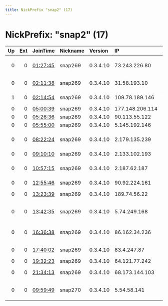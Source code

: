 ```yaml
---
title: NickPrefix "snap2" (17)
---
```


# NickPrefix: "snap2" (17)

|   Up |   Ext | JoinTime                                                                                            | Nickname   | Version   | IP              | AS                                       | CC   |   ORp |   Dirp | OS    | Contact   |   eFamMembers |
|-----:|------:|:----------------------------------------------------------------------------------------------------|:-----------|:----------|:----------------|:-----------------------------------------|:-----|------:|-------:|:------|:----------|--------------:|
|    0 |     0 | [01:27:45](https://metrics.torproject.org/rs.html#details/58B063F4FE50B4F96C54756637E9C58B7A0EEF27) | snap269    | 0.3.4.10  | 73.243.226.80   | Comcast Cable Communications, LLC        | us   | 44537 |      0 | Linux | None      |             1 |
|    0 |     0 | [02:11:38](https://metrics.torproject.org/rs.html#details/D0E8AE39B114C611F14C8F2ED3DB8702CA58814F) | snap269    | 0.3.4.10  | 31.58.193.10    | Aria Shatel Company Ltd                  | ir   | 36623 |      0 | Linux | None      |             1 |
|    1 |     0 | [02:14:54](https://metrics.torproject.org/rs.html#details/2798CA20743820BBB035F6A5D2E6A64A4B41BEFE) | snap269    | 0.3.4.10  | 109.78.189.146  | Vodafone Ireland Limited                 | ie   | 40939 |      0 | Linux | None      |             1 |
|    0 |     0 | [05:00:39](https://metrics.torproject.org/rs.html#details/F7CA8BCFA0BC73653D5F6963C00E571C0820269E) | snap269    | 0.3.4.10  | 177.148.206.114 | Tim Celular S.A.                         | br   | 41671 |      0 | Linux | None      |             1 |
|    0 |     0 | [05:26:36](https://metrics.torproject.org/rs.html#details/09A4BD2C8677787649B677F0114058187B1C9608) | snap269    | 0.3.4.10  | 90.113.55.122   | Orange                                   | fr   | 45919 |      0 | Linux | None      |             1 |
|    0 |     0 | [05:55:00](https://metrics.torproject.org/rs.html#details/4F229689B277A2989C9DB2220FEAADB9D81E736F) | snap269    | 0.3.4.10  | 5.145.192.146   | Smoltelecom Ltd                          | ru   | 37043 |      0 | Linux | None      |             1 |
|    0 |     0 | [08:22:24](https://metrics.torproject.org/rs.html#details/08EEAB60F535AC07351097B1B533F66697E603EF) | snap269    | 0.3.4.10  | 2.179.135.239   | Iran Telecommunication Company PJS       | ir   | 38611 |      0 | Linux | None      |             1 |
|    0 |     0 | [09:10:10](https://metrics.torproject.org/rs.html#details/0658E66212DF5A37B6D6D7BA11D48DDE7E6A94C4) | snap269    | 0.3.4.10  | 2.133.102.193   | JSC Kazakhtelecom                        | kz   | 40553 |      0 | Linux | None      |             1 |
|    0 |     0 | [10:57:15](https://metrics.torproject.org/rs.html#details/E88DBF85FB2D58C843A4C8C934BC3FB30F8EEFA7) | snap269    | 0.3.4.10  | 2.187.62.187    | Iran Telecommunication Company PJS       | ir   | 35091 |      0 | Linux | None      |             1 |
|    0 |     0 | [12:55:46](https://metrics.torproject.org/rs.html#details/298EC66DFE519DE846884B956A47FEC6CF4E4A1C) | snap269    | 0.3.4.10  | 90.92.224.161   | Orange                                   | fr   | 34671 |      0 | Linux | None      |             1 |
|    0 |     0 | [13:23:39](https://metrics.torproject.org/rs.html#details/6AB2E55B9A979B97F595C42805B6F7A75D954567) | snap269    | 0.3.4.10  | 189.74.56.22    | Brasil Telecom S/A - Filial Distrito Fed | br   | 38915 |      0 | Linux | None      |             1 |
|    0 |     0 | [13:42:35](https://metrics.torproject.org/rs.html#details/91F55D5B55ADC77DFB8432DE75EC1B0E508FB395) | snap269    | 0.3.4.10  | 5.74.249.168    | Information Technology Company ITC       | ir   | 43587 |      0 | Linux | None      |             1 |
|    0 |     0 | [16:36:38](https://metrics.torproject.org/rs.html#details/F5D5C548C00FD08694AE773FF21A18CC9D8408A4) | snap269    | 0.3.4.10  | 86.162.34.236   | British Telecommunications PLC           | gb   | 44727 |      0 | Linux | None      |             1 |
|    0 |     0 | [17:40:02](https://metrics.torproject.org/rs.html#details/44CB096AE341F3A55451A2F6562069E14A1DBAA5) | snap269    | 0.3.4.10  | 83.4.247.87     | Orange Polska Spolka Akcyjna             | pl   | 41327 |      0 | Linux | None      |             1 |
|    0 |     0 | [19:32:23](https://metrics.torproject.org/rs.html#details/750AAE8211515FE3B49B9E1A70C91C0619EF4044) | snap269    | 0.3.4.10  | 64.121.77.242   | RCN                                      | us   | 38293 |      0 | Linux | None      |             1 |
|    0 |     0 | [21:34:13](https://metrics.torproject.org/rs.html#details/5BBDF7C1AA50D780CB29FC4134D3408B6758DC0D) | snap269    | 0.3.4.10  | 68.173.144.103  | Time Warner Cable Internet LLC           | us   | 39723 |      0 | Linux | None      |             1 |
|    0 |     0 | [09:59:49](https://metrics.torproject.org/rs.html#details/6A92206D79DBC6E59DA13212FE392C4113F09B17) | snap270    | 0.3.4.10  | 5.54.58.141     | Vodafone-panafon Hellenic Telecommunicat | gr   | 45915 |      0 | Linux | None      |             1 |
